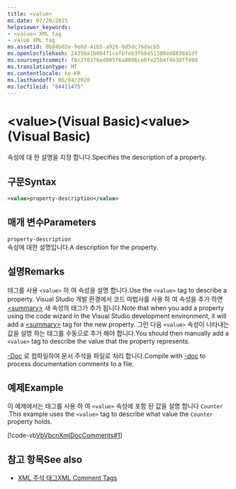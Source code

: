 ```yaml
---
title: <value>
ms.date: 07/20/2015
helpviewer_keywords:
- <value> XML tag
- value XML tag
ms.assetid: 0b84b02e-9e6d-41b5-a926-0d5dc76dacb5
ms.openlocfilehash: 24358a1b004f1cefbfeb3fb8451380ed883841df
ms.sourcegitcommit: f8c270376ed905f6a8896ce0fe25b4f4b38ff498
ms.translationtype: MT
ms.contentlocale: ko-KR
ms.lasthandoff: 06/04/2020
ms.locfileid: "84411475"
---
```

# <a name="value-visual-basic"></a><span data-ttu-id="7091a-101">\<value>(Visual Basic)</span><span class="sxs-lookup"><span data-stu-id="7091a-101">\<value> (Visual Basic)</span></span>
<span data-ttu-id="7091a-102">속성에 대 한 설명을 지정 합니다.</span><span class="sxs-lookup"><span data-stu-id="7091a-102">Specifies the description of a property.</span></span>  
  
## <a name="syntax"></a><span data-ttu-id="7091a-103">구문</span><span class="sxs-lookup"><span data-stu-id="7091a-103">Syntax</span></span>  
  
```xml  
<value>property-description</value>  
```  
  
## <a name="parameters"></a><span data-ttu-id="7091a-104">매개 변수</span><span class="sxs-lookup"><span data-stu-id="7091a-104">Parameters</span></span>  
 `property-description`  
 <span data-ttu-id="7091a-105">속성에 대한 설명입니다.</span><span class="sxs-lookup"><span data-stu-id="7091a-105">A description for the property.</span></span>  
  
## <a name="remarks"></a><span data-ttu-id="7091a-106">설명</span><span class="sxs-lookup"><span data-stu-id="7091a-106">Remarks</span></span>  
 <span data-ttu-id="7091a-107">태그를 사용 `<value>` 하 여 속성을 설명 합니다.</span><span class="sxs-lookup"><span data-stu-id="7091a-107">Use the `<value>` tag to describe a property.</span></span> <span data-ttu-id="7091a-108">Visual Studio 개발 환경에서 코드 마법사를 사용 하 여 속성을 추가 하면 [\<summary>](summary.md) 새 속성의 태그가 추가 됩니다.</span><span class="sxs-lookup"><span data-stu-id="7091a-108">Note that when you add a property using the code wizard in the Visual Studio development environment, it will add a [\<summary>](summary.md) tag for the new property.</span></span> <span data-ttu-id="7091a-109">그런 다음 `<value>` 속성이 나타내는 값을 설명 하는 태그를 수동으로 추가 해야 합니다.</span><span class="sxs-lookup"><span data-stu-id="7091a-109">You should then manually add a `<value>` tag to describe the value that the property represents.</span></span>  
  
 <span data-ttu-id="7091a-110">[-Doc](../../reference/command-line-compiler/doc.md) 로 컴파일하여 문서 주석을 파일로 처리 합니다.</span><span class="sxs-lookup"><span data-stu-id="7091a-110">Compile with [-doc](../../reference/command-line-compiler/doc.md) to process documentation comments to a file.</span></span>  
  
## <a name="example"></a><span data-ttu-id="7091a-111">예제</span><span class="sxs-lookup"><span data-stu-id="7091a-111">Example</span></span>  
 <span data-ttu-id="7091a-112">이 예제에서는 태그를 사용 하 여 `<value>` 속성에 포함 된 값을 설명 합니다 `Counter` .</span><span class="sxs-lookup"><span data-stu-id="7091a-112">This example uses the `<value>` tag to describe what value the `Counter` property holds.</span></span>  
  
 [!code-vb[VbVbcnXmlDocComments#1](~/samples/snippets/visualbasic/VS_Snippets_VBCSharp/VbVbcnXmlDocComments/VB/Class1.vb#1)]  
  
## <a name="see-also"></a><span data-ttu-id="7091a-113">참고 항목</span><span class="sxs-lookup"><span data-stu-id="7091a-113">See also</span></span>

- [<span data-ttu-id="7091a-114">XML 주석 태그</span><span class="sxs-lookup"><span data-stu-id="7091a-114">XML Comment Tags</span></span>](index.md)
